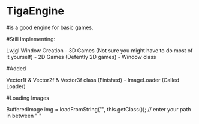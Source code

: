 # TigaEngine
 
#is a good engine for basic games.

#Still Implementing:

   Lwjgl Window Creation -
   3D Games (Not sure you might have to do most of it yourself) -
   2D Games (Defently 2D games) -
   Window class
   
#Added
  
   Vector1f & Vector2f & Vector3f class (Finished) -
   ImageLoader (Called Loader)
   
#Loading Images
   
   BufferedImage img = loadFromString("", this.getClass()); // enter your path in between " "
